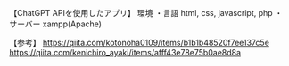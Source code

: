 【ChatGPT APIを使用したアプリ】
環境
・言語
html, css, javascript, php
・サーバー
xampp(Apache)

【参考】
https://qiita.com/kotonoha0109/items/b1b1b48520f7ee137c5e
https://qiita.com/kenichiro_ayaki/items/afff43e78e75b0ae8d8a
